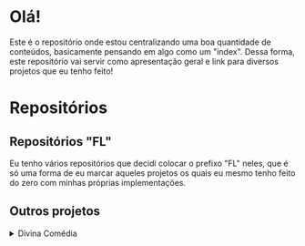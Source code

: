 # Olá!

Este é o repositório onde estou centralizando uma boa quantidade de conteúdos, basicamente pensando em algo como um "index". Dessa forma, este repositório vai servir como apresentação geral e link para diversos projetos que eu tenho feito!

# Repositórios

## Repositórios "FL"

Eu tenho vários repositórios que decidi colocar o prefixo "FL" neles, que é só uma forma de eu marcar aqueles projetos os quais eu mesmo tenho feito do zero com minhas próprias implementações.

## Outros projetos
<details>
    <summary>Divina Comédia</summary>

Eu tenho mantido algumas traduções em formato de prosa de textos da obra literária, inclusive muitos desses textos podem ser acessados diretamente através deste presente repositório ([aqui](/divina_comedia/)).
</details>